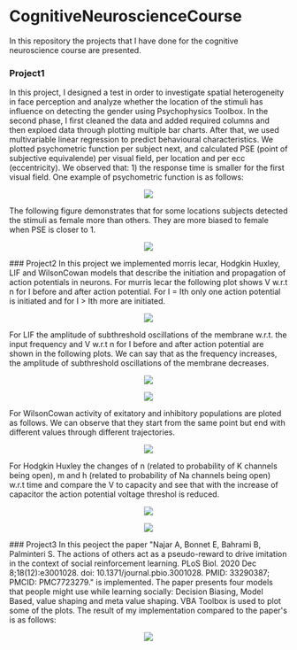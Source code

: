 # CognitiveNeuroscienceCourse
In this repository the projects that I have done for the cognitive neuroscience course are presented.
### Project1
In this project, I designed a test in order to investigate spatial heterogeneity in face perception and analyze whether the location of the stimuli has influence on detecting the gender using Psychophysics Toolbox. In the second phase, I first cleaned the data and added required columns and then exploed data through plotting multiple bar charts. After that, we used multivariable linear regression to predict behavioural characteristics. We plotted psychometric function per subject next, and calculated PSE (point of subjective equivalende) per visual field, per location and per ecc (eccentricity). We observed that: 1) the response time is smaller for the first visual field. One example of psychometric function is as follows:
<p align="center">
  <img src="https://github.com/BanafshehKarimian/CognitiveNeuroscienceCourse/blob/main/Project1/pf.PNG" />
</p>
The following figure demonstrates that for some locations subjects detected the stimuli as female more than others. They are more biased to female when PSE is closer to 1.
<p align="center">
  <img src="https://github.com/BanafshehKarimian/CognitiveNeuroscienceCourse/blob/main/Project1/loc.PNG" />
</p>
### Project2
In this project we implemented morris lecar, Hodgkin Huxley, LIF and WilsonCowan models that describe the initiation and propagation of action potentials in neurons.
For murris lecar the following plot shows V w.r.t n for I before and after action potential. For I = Ith only one action potential is initiated and for I > Ith more are initiated.
<p align="center">
  <img src="https://github.com/BanafshehKarimian/CognitiveNeuroscienceCourse/blob/main/Project2/ML.PNG" />
</p>
For LIF the amplitude of subthreshold oscillations of the membrane w.r.t. the input frequency and V w.r.t n for I before and after action potential are shown in the following plots. We can say that as the frequency increases, the amplitude of subthreshold oscillations of the membrane decreases.
<p align="center">
  <img src="https://github.com/BanafshehKarimian/CognitiveNeuroscienceCourse/blob/main/Project2/LIF.PNG" />
</p>
<p align="center">
  <img src="https://github.com/BanafshehKarimian/CognitiveNeuroscienceCourse/blob/main/Project2/LIFV.PNG" />
</p>
For WilsonCowan activity of exitatory and inhibitory populations are ploted as follows. We can observe that they start from the same point but end with different values through different trajectories. 
<p align="center">
  <img src="https://github.com/BanafshehKarimian/CognitiveNeuroscienceCourse/blob/main/Project2/WilsonCowan.PNG" />
</p>
For Hodgkin Huxley the changes of n (related to probability of K channels being open), m and h (related to probability of Na channels being open) w.r.t time and compare the V to capacity and see that with the increase of capacitor the action potential voltage threshol is reduced.
<p align="center">
  <img src="https://github.com/BanafshehKarimian/CognitiveNeuroscienceCourse/blob/main/Project2/HH.PNG" />
</p>
<p align="center">
  <img src="https://github.com/BanafshehKarimian/CognitiveNeuroscienceCourse/blob/main/Project2/HHC.PNG" />
</p>
### Project3
In this peoject the paper "Najar A, Bonnet E, Bahrami B, Palminteri S. The actions of others act as a pseudo-reward to drive imitation in the context of social reinforcement learning. PLoS Biol. 2020 Dec 8;18(12):e3001028. doi: 10.1371/journal.pbio.3001028. PMID: 33290387; PMCID: PMC7723279." is implemented. 
The paper presents four models that people might use while learning socially: Decision Biasing, Model Based, value shaping and meta value shaping. VBA Toolbox is used to plot some of the plots. The result of my implementation compared to the paper's is as follows:
<p align="center">
  <img src="https://github.com/BanafshehKarimian/CognitiveNeuroscienceCourse/blob/main/Project3/P3Result.png" />
</p>
